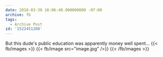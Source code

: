 ```yaml
---
date: 2018-03-30 16:06:48.000000000 -07:00
archive: fb
tags: 
  - Archive Post
id: '1522451208'
---
```


But this dude's public education was apparently money well spent…
{{< fb/images >}}
{{< fb/image src="image.jpg" />}}
{{< /fb/images >}}
